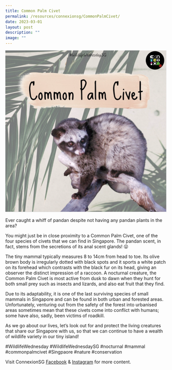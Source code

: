 ```yaml
---
title: Common Palm Civet
permalink: /resources/connexionsg/CommonPalmCivet/
date: 2023-03-01
layout: post
description: ""
image: ""
---
```

![](/images/connexionsg/2023/Common%20Palm%20Civet.png)

Ever caught a whiff of pandan despite not having any pandan plants in the area?

You might just be in close proximity to a Common Palm Civet, one of the four species of civets that we can find in Singapore. The pandan scent, in fact, stems from the secretions of its anal scent glands! 😮

The tiny mammal typically measures 8 to 14cm from head to toe. Its olive brown body is irregularly dotted with black spots and it sports a white patch on its forehead which contrasts with the black fur on its head, giving an observer the distinct impression of a raccoon. A nocturnal creature, the Common Palm Civet is most active from dusk to dawn when they hunt for both small prey such as insects and lizards, and also eat fruit that they find.

Due to its adaptability, it is one of the last surviving species of small mammals in Singapore and can be found in both urban and forested areas. Unfortunately, venturing out from the safety of the forest into urbanised areas sometimes mean that these civets come into conflict with humans; some have also, sadly, been victims of roadkill.

As we go about our lives, let’s look out for and protect the living creatures that share our Singapore with us, so that we can continue to have a wealth of wildlife variety in our tiny island!

#WildlifeWednesday #WildlifeWednesdaySG #nocturnal #mammal #commonpalmcivet #Singpaore #nature #conservation

Visit ConnexionSG [Facebook](https://www.facebook.com/ConnexionSG) & [Instagram](https://www.instagram.com/connexionsg/) for more content.